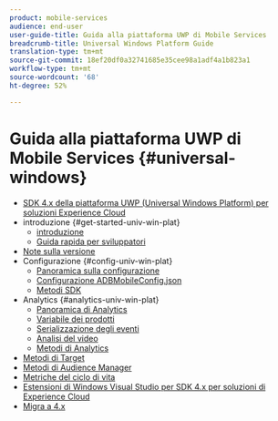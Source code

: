 ```yaml
---
product: mobile-services
audience: end-user
user-guide-title: Guida alla piattaforma UWP di Mobile Services
breadcrumb-title: Universal Windows Platform Guide
translation-type: tm+mt
source-git-commit: 18ef20df0a32741685e35cee98a1adf4a1b823a1
workflow-type: tm+mt
source-wordcount: '68'
ht-degree: 52%

---
```



# Guida alla piattaforma UWP di Mobile Services {#universal-windows}

+ [SDK 4.x della piattaforma UWP (Universal Windows Platform) per soluzioni Experience Cloud](overview.md)
+ introduzione {#get-started-univ-win-plat}
   + [introduzione](c-getting-started/c-getting-started.md)
   + [Guida rapida per sviluppatori](c-getting-started/dev-qs.md)
+ [Note sulla versione](release-notes.md)
+ Configurazione {#config-univ-win-plat}
   + [Panoramica sulla configurazione](c-configuration/c-configuration.md)
   + [Configurazione ADBMobileConfig.json](c-configuration/c.json.md)
   + [Metodi SDK](c-configuration/methods.md)
+ Analytics {#analytics-univ-win-plat}
   + [Panoramica di Analytics](analytics/analytics.md)
   + [Variabile dei prodotti](analytics/products.md)
   + [Serializzazione degli eventi](analytics/event-serialization.md)
   + [Analisi del video](analytics/video-qs.md)
   + [Metodi di Analytics](analytics/analytics-methods.md)
+ [Metodi di Target](target/target-methods.md)
+ [Metodi di Audience Manager](audiencemgmt/audience-manager-methods.md)
+ [Metriche del ciclo di vita](metrics.md)
+ [Estensioni di Windows Visual Studio per  SDK 4.x per soluzioni di Experience Cloud](extensions/win-vse-4x.md)
+ [Migra a 4.x](migration-v3.md)
